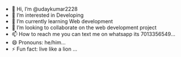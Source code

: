 - 👋 Hi, I’m @udaykumar2228
- 👀 I’m interested in Developing
- 🌱 I’m currently learning Web development
- 💞️ I’m looking to collaborate on the web development project 
- 📫 How to reach me you can text me on whatsapp its 7013356549...
- 😄 Pronouns: he/him...
- ⚡ Fun fact: live like a lion ...

<!---
udaykumar2228/udaykumar2228 is a ✨ special ✨ repository because its `README.md` (this file) appears on your GitHub profile.
You can click the Preview link to take a look at your changes.
--->
